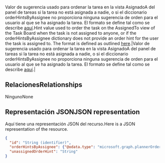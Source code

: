 <span data-ttu-id="b6e71-p104">Valor de sugerencia usado para ordenar la tarea en la vista AsignadoA del panel de tareas si la tarea no está asignada a nadie, o si el diccionario orderHintsByAssignee no proporciona ninguna sugerencia de orden para el usuario al que se ha asignado la tarea. El formato se define tal como se describe [aquí](planner_order_hint_format.md).</span><span class="sxs-lookup"><span data-stu-id="b6e71-p104">Hint value used to order the task on the AssignedTo view of the Task Board when the task is not assigned to anyone, or if the orderHintsByAssignee dictionary does not provide an order hint for the user the task is assigned to. The format is defined as outlined [here](planner_order_hint_format.md).</span></span>|Valor de sugerencia usado para ordenar la tarea en la vista AsignadoA del panel de tareas si la tarea no está asignada a nadie, o si el diccionario orderHintsByAssignee no proporciona ninguna sugerencia de orden para el usuario al que se ha asignado la tarea. El formato se define tal como se describe [aquí](planner_order_hint_format.md).|

## <span data-ttu-id="b6e71-133">Relaciones</span><span class="sxs-lookup"><span data-stu-id="b6e71-133">Relationships</span></span>
<a id="relationships" class="xliff"></a>
<span data-ttu-id="b6e71-134">Ninguno</span><span class="sxs-lookup"><span data-stu-id="b6e71-134">None</span></span>


## <span data-ttu-id="b6e71-135">Representación JSON</span><span class="sxs-lookup"><span data-stu-id="b6e71-135">JSON representation</span></span>
<a id="json-representation" class="xliff"></a>
<span data-ttu-id="b6e71-136">Aquí tiene una representación JSON del recurso.</span><span class="sxs-lookup"><span data-stu-id="b6e71-136">Here is a JSON representation of the resource.</span></span>

<!-- {
  "blockType": "resource",
  "optionalProperties": [

  ],
  "@odata.type": "microsoft.graph.plannerAssignedToTaskBoardTaskFormat"
}-->

```json
{
  "id": "String (identifier)",
  "orderHintsByAssignee": {"@odata.type": "microsoft.graph.plannerOrderHintsByAssignee"},
  "unassignedOrderHint": "String"
}

```

<!-- uuid: 8fcb5dbc-d5aa-4681-8e31-b001d5168d79
2015-10-25 14:57:30 UTC -->
<!-- {
  "type": "#page.annotation",
  "description": "plannerAssignedToTaskBoardTaskFormat resource",
  "keywords": "",
  "section": "documentation",
  "tocPath": ""
}-->
